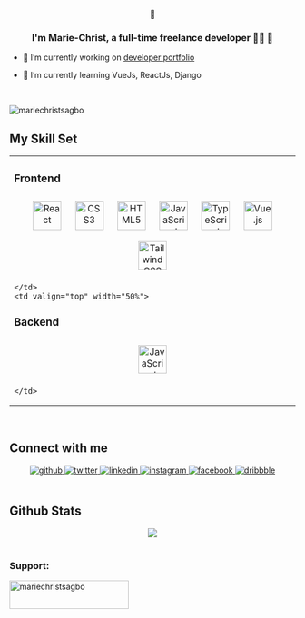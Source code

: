 <div align="center">
👋
</div>  

### <div align="center">I'm Marie-Christ, a full-time freelance developer 👨‍💻 🚀</div>  

- 🔭 I’m currently working on [developer portfolio](https://figma-to-code-week4-mariechrist.vercel.app/)  

- 🌱 I’m currently learning VueJs, ReactJs, Django

<br/>  

<p align="left"> <img src="https://komarev.com/ghpvc/?username=mariechristsagbo&label=Profile%20views&color=0e75b6&style=flat" alt="mariechristsagbo" /> </p>


  
## My Skill Set  

<table>
  <tr>
    <td valign="top" width="50%">
    
### Frontend  
<div align="center">  
<a href="https://reactjs.org/" target="_blank"><img style="margin: 10px" src="https://profilinator.rishav.dev/skills-assets/react-original-wordmark.svg" alt="React" height="50" /></a>   
<a href="https://www.w3schools.com/css/" target="_blank"><img style="margin: 10px" src="https://profilinator.rishav.dev/skills-assets/css3-original-wordmark.svg" alt="CSS3" height="50" /></a>  
<a href="https://en.wikipedia.org/wiki/HTML5" target="_blank"><img style="margin: 10px" src="https://profilinator.rishav.dev/skills-assets/html5-original-wordmark.svg" alt="HTML5" height="50" /></a>  
<a href="https://www.javascript.com/" target="_blank"><img style="margin: 10px" src="https://profilinator.rishav.dev/skills-assets/javascript-original.svg" alt="JavaScript" height="50" /></a>  
<a href="https://www.typescriptlang.org/" target="_blank"><img style="margin: 10px" src="https://profilinator.rishav.dev/skills-assets/typescript-original.svg" alt="TypeScript" height="50" /></a>  
<a href="https://vuejs.org/" target="_blank"><img style="margin: 10px" src="https://profilinator.rishav.dev/skills-assets/vuejs-original-wordmark.svg" alt="Vue.js" height="50" /></a>  
<a href="https://www.tailwindcss.com/" target="_blank"><img style="margin: 10px" src="https://profilinator.rishav.dev/skills-assets/tailwindcss.svg" alt="Tailwind CSS" height="50" /></a>  
</div>

    </td>
    <td valign="top" width="50%">
    
### Backend  
<div align="center">  
<a href="https://www.javascript.com/" target="_blank"><img style="margin: 10px" src="https://profilinator.rishav.dev/skills-assets/django-original.svg" alt="JavaScript" height="50" /></a>  
</div>

    </td>
  </tr>
</table>

<br/>  

## Connect with me  
<div align="center">
<a href="https://github.com/mariechristsagbo" target="_blank">
<img src=https://img.shields.io/badge/github-%2324292e.svg?&style=for-the-badge&logo=github&logoColor=white alt=github style="margin-bottom: 5px;" />
</a>
<a href="https://twitter.com/sagbo_christ" target="_blank">
<img src=https://img.shields.io/badge/twitter-%2300acee.svg?&style=for-the-badge&logo=twitter&logoColor=white alt=twitter style="margin-bottom: 5px;" />
</a>
<a href="https://linkedin.com/in/marie-christ-sagbo" target="_blank">
<img src=https://img.shields.io/badge/linkedin-%231E77B5.svg?&style=for-the-badge&logo=linkedin&logoColor=white alt=linkedin style="margin-bottom: 5px;" />
</a>
<a href="https://instagram.com/marie.christ_sagbo" target="_blank">
<img src=https://img.shields.io/badge/instagram-%23000000.svg?&style=for-the-badge&logo=instagram&logoColor=white alt=instagram style="margin-bottom: 5px;" />
</a>
<a href="https://www.facebook.com/mariechristsagbo" target="_blank">
<img src=https://img.shields.io/badge/facebook-%232E87FB.svg?&style=for-the-badge&logo=facebook&logoColor=white alt=facebook style="margin-bottom: 5px;" />
</a>
<a href="https://dribbble.com/Marie-Christ" target="_blank">
<img src=https://img.shields.io/badge/dribbble-%23E45285.svg?&style=for-the-badge&logo=dribbble&logoColor=white alt=dribbble style="margin-bottom: 5px;" />
</a>  
</div>  

<br/>  


## Github Stats  
<div align="center"><img src="https://github-readme-stats.vercel.app/api?username=mariechristsagbo&show_icons=true&count_private=true&hide_border=true" align="center" /></div>  

<br/>  


<h3 align="left">Support:</h3>
<p><a href="https://www.buymeacoffee.com/mariechristsagbo"> <img align="left" src="https://cdn.buymeacoffee.com/buttons/v2/default-yellow.png" height="50" width="210" alt="mariechristsagbo" /></a></p><br><br>



<br/>  

